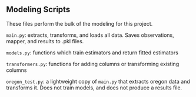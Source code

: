 ## Modeling Scripts
These files perform the bulk of the modeling for this project.

`main.py`: extracts, transforms, and loads all data. Saves observations, mapper, and results to .pkl files.

`models.py`: functions which train estimators and return fitted estimators

`transformers.py`: functions for adding columns or transforming existing columns

`oregon_test.py`: a lightweight copy of `main.py` that extracts oregon data and transforms it. Does not train models, and does not produce a results file.